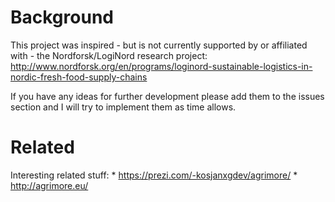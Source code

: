 # Background
This project was inspired - but is not currently supported by or affiliated with - the Nordforsk/LogiNord research project:
http://www.nordforsk.org/en/programs/loginord-sustainable-logistics-in-nordic-fresh-food-supply-chains

If you have any ideas for further development please add them to the issues section and I will try to implement them as time allows.

# Related

Interesting related stuff:
	* https://prezi.com/-kosjanxgdev/agrimore/
	* http://agrimore.eu/
